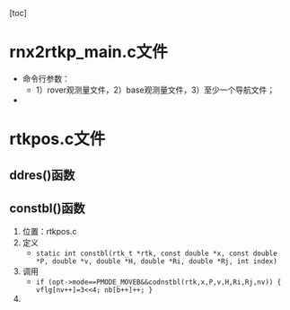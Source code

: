[toc]

# rnx2rtkp_main.c文件
- 命令行参数：
  - 1）rover观测量文件，2）base观测量文件，3）至少一个导航文件；
- 

# rtkpos.c文件
## ddres()函数



## constbl()函数

1. 位置：rtkpos.c
2. 定义
   - `static int constbl(rtk_t *rtk, const double *x, const double *P, double *v,
                        double *H, double *Ri, double *Rj, int index)` 
3. 调用
   - `if (opt->mode==PMODE_MOVEB&&codnstbl(rtk,x,P,v,H,Ri,Rj,nv)) {
             vflg[nv++]=3<<4;
             nb[b++]++;
         }`
4. 





